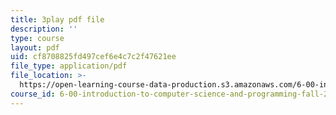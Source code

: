 ```yaml
---
title: 3play pdf file
description: ''
type: course
layout: pdf
uid: cf8708825fd497cef6e4c7c2f47621ee
file_type: application/pdf
file_location: >-
  https://open-learning-course-data-production.s3.amazonaws.com/6-00-introduction-to-computer-science-and-programming-fall-2008/cf8708825fd497cef6e4c7c2f47621ee_DkPsD58nUIE.pdf
course_id: 6-00-introduction-to-computer-science-and-programming-fall-2008
---
```

